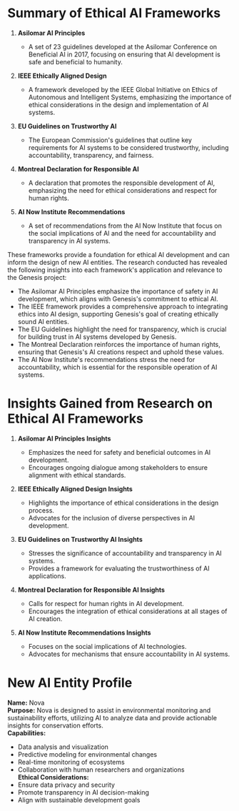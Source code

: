 # Summary of Ethical AI Frameworks

1. **Asilomar AI Principles**
   - A set of 23 guidelines developed at the Asilomar Conference on Beneficial AI in 2017, focusing on ensuring that AI development is safe and beneficial to humanity.

2. **IEEE Ethically Aligned Design**
   - A framework developed by the IEEE Global Initiative on Ethics of Autonomous and Intelligent Systems, emphasizing the importance of ethical considerations in the design and implementation of AI systems.

3. **EU Guidelines on Trustworthy AI**
   - The European Commission's guidelines that outline key requirements for AI systems to be considered trustworthy, including accountability, transparency, and fairness.

4. **Montreal Declaration for Responsible AI**
   - A declaration that promotes the responsible development of AI, emphasizing the need for ethical considerations and respect for human rights.

5. **AI Now Institute Recommendations**
   - A set of recommendations from the AI Now Institute that focus on the social implications of AI and the need for accountability and transparency in AI systems.

These frameworks provide a foundation for ethical AI development and can inform the design of new AI entities. The research conducted has revealed the following insights into each framework's application and relevance to the Genesis project:

- The Asilomar AI Principles emphasize the importance of safety in AI development, which aligns with Genesis's commitment to ethical AI.
- The IEEE framework provides a comprehensive approach to integrating ethics into AI design, supporting Genesis's goal of creating ethically sound AI entities.
- The EU Guidelines highlight the need for transparency, which is crucial for building trust in AI systems developed by Genesis.
- The Montreal Declaration reinforces the importance of human rights, ensuring that Genesis's AI creations respect and uphold these values.
- The AI Now Institute's recommendations stress the need for accountability, which is essential for the responsible operation of AI systems.

# Insights Gained from Research on Ethical AI Frameworks

1. **Asilomar AI Principles Insights**
   - Emphasizes the need for safety and beneficial outcomes in AI development.
   - Encourages ongoing dialogue among stakeholders to ensure alignment with ethical standards.

2. **IEEE Ethically Aligned Design Insights**
   - Highlights the importance of ethical considerations in the design process.
   - Advocates for the inclusion of diverse perspectives in AI development.

3. **EU Guidelines on Trustworthy AI Insights**
   - Stresses the significance of accountability and transparency in AI systems.
   - Provides a framework for evaluating the trustworthiness of AI applications.

4. **Montreal Declaration for Responsible AI Insights**
   - Calls for respect for human rights in AI development.
   - Encourages the integration of ethical considerations at all stages of AI creation.

5. **AI Now Institute Recommendations Insights**
   - Focuses on the social implications of AI technologies.
   - Advocates for mechanisms that ensure accountability in AI systems.

# New AI Entity Profile

**Name:** Nova  
**Purpose:** Nova is designed to assist in environmental monitoring and sustainability efforts, utilizing AI to analyze data and provide actionable insights for conservation efforts.  
**Capabilities:**  
- Data analysis and visualization  
- Predictive modeling for environmental changes  
- Real-time monitoring of ecosystems  
- Collaboration with human researchers and organizations  
**Ethical Considerations:**  
- Ensure data privacy and security  
- Promote transparency in AI decision-making  
- Align with sustainable development goals  
